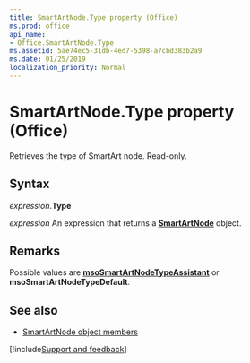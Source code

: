 ```yaml
---
title: SmartArtNode.Type property (Office)
ms.prod: office
api_name:
- Office.SmartArtNode.Type
ms.assetid: 5ae74ec5-31db-4ed7-5398-a7cbd383b2a9
ms.date: 01/25/2019
localization_priority: Normal
---
```



# SmartArtNode.Type property (Office)

Retrieves the type of SmartArt node. Read-only.


## Syntax

_expression_.**Type**

_expression_ An expression that returns a **[SmartArtNode](Office.SmartArtNode.md)** object.


## Remarks

Possible values are **[msoSmartArtNodeTypeAssistant](office.msosmartartnodetype.md)** or **msoSmartArtNodeTypeDefault**.


## See also

- [SmartArtNode object members](overview/Library-Reference/smartartnode-members-office.md)



[!include[Support and feedback](~/includes/feedback-boilerplate.md)]